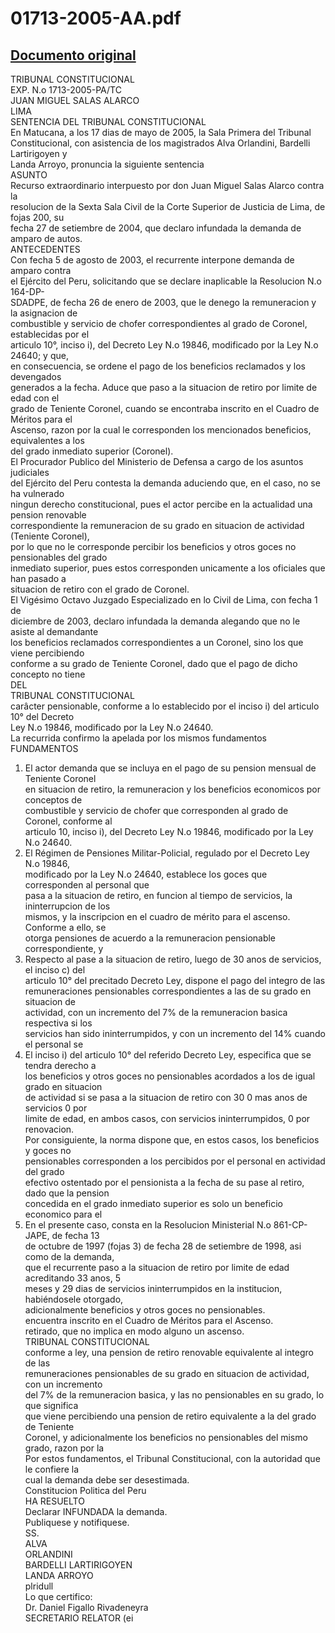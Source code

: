 
01713-2005-AA.pdf
=================
  
[Documento original](https://tc.gob.pe/jurisprudencia/2005/01713-2005-AA.pdf)  
---  
TRIBUNAL CONSTITUCIONAL  
EXP. N.o 1713-2005-PA/TC  
JUAN MIGUEL SALAS ALARCO  
LIMA  
SENTENCIA DEL TRIBUNAL CONSTITUCIONAL  
En Matucana, a los 17 dias de mayo de 2005, la Sala Primera del Tribunal  
Constitucional, con asistencia de los magistrados Alva Orlandini, Bardelli Lartirigoyen y  
Landa Arroyo, pronuncia la siguiente sentencia  
ASUNTO  
Recurso extraordinario interpuesto por don Juan Miguel Salas Alarco contra la  
resolucion de la Sexta Sala Civil de la Corte Superior de Justicia de Lima, de fojas 200, su  
fecha 27 de setiembre de 2004, que declaro infundada la demanda de amparo de autos.  
ANTECEDENTES  
Con fecha 5 de agosto de 2003, el recurrente interpone demanda de amparo contra  
el Ejército del Peru, solicitando que se declare inaplicable la Resolucion N.o 164-DP-  
SDADPE, de fecha 26 de enero de 2003, que le denego la remuneracion y la asignacion de  
combustible y servicio de chofer correspondientes al grado de Coronel, establecidas por el  
articulo 10°, inciso i), del Decreto Ley N.o 19846, modificado por la Ley N.o 24640; y que,  
en consecuencia, se ordene el pago de los beneficios reclamados y los devengados  
generados a la fecha. Aduce que paso a la situacion de retiro por limite de edad con el  
grado de Teniente Coronel, cuando se encontraba inscrito en el Cuadro de Méritos para el  
Ascenso, razon por la cual le corresponden los mencionados beneficios, equivalentes a los  
del grado inmediato superior (Coronel).  
El Procurador Publico del Ministerio de Defensa a cargo de los asuntos judiciales  
del Ejército del Peru contesta la demanda aduciendo que, en el caso, no se ha vulnerado  
ningun derecho constitucional, pues el actor percibe en la actualidad una pension renovable  
correspondiente la remuneracion de su grado en situacion de actividad (Teniente Coronel),  
por lo que no le corresponde percibir los beneficios y otros goces no pensionables del grado  
inmediato superior, pues estos corresponden unicamente a los oficiales que han pasado a  
situacion de retiro con el grado de Coronel.  
El Vigésimo Octavo Juzgado Especializado en lo Civil de Lima, con fecha 1 de  
diciembre de 2003, declaro infundada la demanda alegando que no le asiste al demandante  
los beneficios reclamados correspondientes a un Coronel, sino los que viene percibiendo  
conforme a su grado de Teniente Coronel, dado que el pago de dicho concepto no tiene  
DEL  
TRIBUNAL CONSTITUCIONAL  
carâcter pensionable, conforme a lo establecido por el inciso i) del articulo 10° del Decreto  
Ley N.o 19846, modificado por la Ley N.o 24640.  
La recurrida confirmo la apelada por los mismos fundamentos  
FUNDAMENTOS  
1. El actor demanda que se incluya en el pago de su pension mensual de Teniente Coronel  
en situacion de retiro, la remuneracion y los beneficios economicos por conceptos de  
combustible y servicio de chofer que corresponden al grado de Coronel, conforme al  
articulo 10, inciso i), del Decreto Ley N.o 19846, modificado por la Ley N.o 24640.  
2. El Régimen de Pensiones Militar-Policial, regulado por el Decreto Ley N.o 19846,  
modificado por la Ley N.o 24640, establece los goces que corresponden al personal que  
pasa a la situacion de retiro, en funcion al tiempo de servicios, la ininterrupcion de los  
mismos, y la inscripcion en el cuadro de mérito para el ascenso. Conforme a ello, se  
otorga pensiones de acuerdo a la remuneracion pensionable correspondiente, y  
3. Respecto al pase a la situacion de retiro, luego de 30 anos de servicios, el inciso c) del  
articulo 10° del precitado Decreto Ley, dispone el pago del integro de las  
remuneraciones pensionables correspondientes a las de su grado en situacion de  
actividad, con un incremento del 7% de la remuneracion basica respectiva si los  
servicios han sido ininterrumpidos, y con un incremento del 14% cuando el personal se  
4. El inciso i) del articulo 10° del referido Decreto Ley, especifica que se tendra derecho a  
los beneficios y otros goces no pensionables acordados a los de igual grado en situacion  
de actividad si se pasa a la situacion de retiro con 30 0 mas anos de servicios 0 por  
limite de edad, en ambos casos, con servicios ininterrumpidos, 0 por renovacion.  
Por consiguiente, la norma dispone que, en estos casos, los beneficios y goces no  
pensionables corresponden a los percibidos por el personal en actividad del grado  
efectivo ostentado por el pensionista a la fecha de su pase al retiro, dado que la pension  
concedida en el grado inmediato superior es solo un beneficio economico para el  
5. En el presente caso, consta en la Resolucion Ministerial N.o 861-CP-JAPE, de fecha 13  
de octubre de 1997 (fojas 3) de fecha 28 de setiembre de 1998, asi como de la demanda,  
que el recurrente paso a la situacion de retiro por limite de edad acreditando 33 anos, 5  
meses y 29 dias de servicios ininterrumpidos en la institucion, habiéndosele otorgado,  
adicionalmente beneficios y otros goces no pensionables.  
encuentra inscrito en el Cuadro de Méritos para el Ascenso.  
retirado, que no implica en modo alguno un ascenso.  
TRIBUNAL CONSTITUCIONAL  
conforme a ley, una pension de retiro renovable equivalente al integro de las  
remuneraciones pensionables de su grado en situacion de actividad, con un incremento  
del 7% de la remuneracion basica, y las no pensionables en su grado, lo que significa  
que viene percibiendo una pension de retiro equivalente a la del grado de Teniente  
Coronel, y adicionalmente los beneficios no pensionables del mismo grado, razon por la  
Por estos fundamentos, el Tribunal Constitucional, con la autoridad que le confiere la  
cual la demanda debe ser desestimada.  
Constitucion Politica del Peru  
HA RESUELTO  
Declarar INFUNDADA la demanda.  
Publiquese y notifiquese.  
SS.  
ALVA  
ORLANDINI  
BARDELLI LARTIRIGOYEN  
LANDA ARROYO  
plridull  
Lo que certifico:  
Dr. Daniel Figallo Rivadeneyra  
SECRETARIO RELATOR (ei